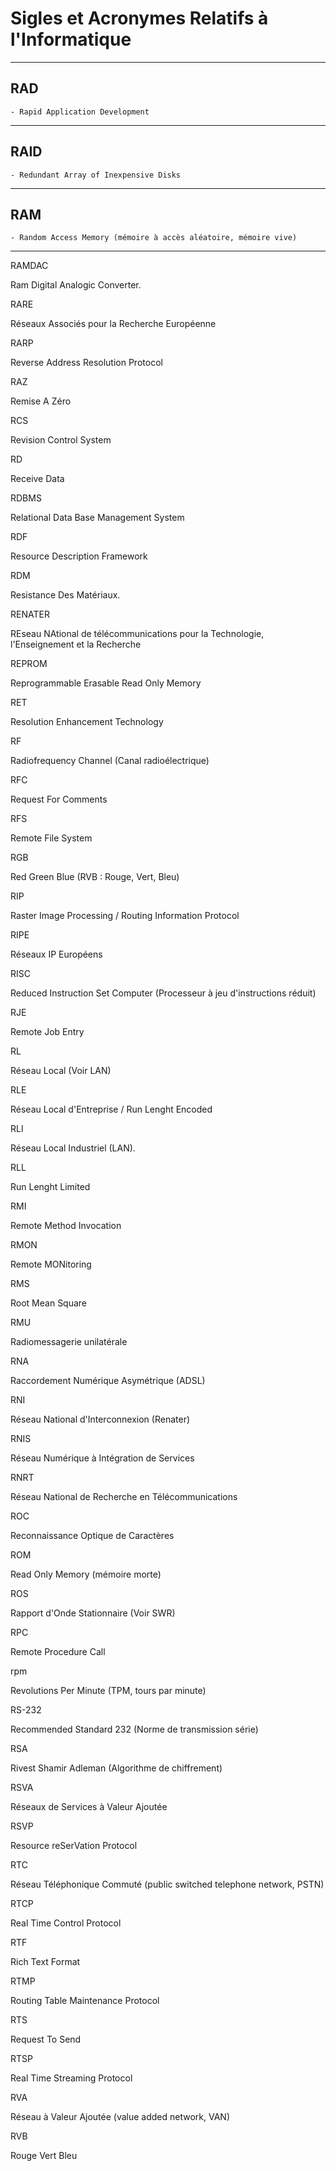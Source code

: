 # **Sigles et Acronymes Relatifs à l'Informatique**

---
## **RAD**

    - Rapid Application Development
---
## **RAID**

    - Redundant Array of Inexpensive Disks
---
## **RAM**

    - Random Access Memory (mémoire à accès aléatoire, mémoire vive)
---
RAMDAC

Ram Digital Analogic Converter.

RARE

Réseaux Associés pour la Recherche Européenne

RARP

Reverse Address Resolution Protocol

RAZ

Remise A Zéro

RCS

Revision Control System

RD

Receive Data

RDBMS

Relational Data Base Management System

RDF

Resource Description Framework

RDM

Resistance Des Matériaux.

RENATER

REseau NAtional de télécommunications pour la Technologie, l'Enseignement et la Recherche

REPROM

Reprogrammable Erasable Read Only Memory

RET

Resolution Enhancement Technology

RF

Radiofrequency Channel (Canal radioélectrique)

RFC

Request For Comments

RFS

Remote File System

RGB

Red Green Blue (RVB : Rouge, Vert, Bleu)

RIP

Raster Image Processing / Routing Information Protocol

RIPE

Réseaux IP Européens

RISC

Reduced Instruction Set Computer (Processeur à jeu d'instructions réduit)

RJE

Remote Job Entry

RL

Réseau Local (Voir LAN)

RLE

Réseau Local d'Entreprise / Run Lenght Encoded

RLI

Réseau Local Industriel (LAN).

RLL

Run Lenght Limited

RMI

Remote Method Invocation

RMON

Remote MONitoring

RMS

Root Mean Square

RMU

Radiomessagerie unilatérale

RNA

Raccordement Numérique Asymétrique (ADSL)

RNI

Réseau National d'Interconnexion (Renater)

RNIS

Réseau Numérique à Intégration de Services

RNRT

Réseau National de Recherche en Télécommunications

ROC

Reconnaissance Optique de Caractères

ROM

Read Only Memory (mémoire morte)

ROS

Rapport d'Onde Stationnaire (Voir SWR)

RPC

Remote Procedure Call

rpm

Revolutions Per Minute (TPM, tours par minute)

RS-232

Recommended Standard 232 (Norme de transmission série)

RSA

Rivest Shamir Adleman (Algorithme de chiffrement)

RSVA

Réseaux de Services à Valeur Ajoutée

RSVP

Resource reSerVation Protocol

RTC

Réseau Téléphonique Commuté (public switched telephone network, PSTN)

RTCP

Real Time Control Protocol

RTF

Rich Text Format

RTMP

Routing Table Maintenance Protocol

RTS

Request To Send

RTSP

Real Time Streaming Protocol

RVA

Réseau à Valeur Ajoutée (value added network, VAN)

RVB

Rouge Vert Bleu